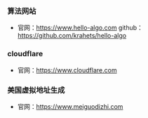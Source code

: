 <!--
 * @Author: findnr cym504875043@gmail.com
 * @Date: 2024-03-14 09:23:32
 * @LastEditors: findnr cym504875043@gmail.com
 * @LastEditTime: 2024-03-15 19:44:22
 * @FilePath: \instance_collection\docs\web.md
 * @Description: 这是默认设置,请设置`customMade`, 打开koroFileHeader查看配置 进行设置: https://github.com/OBKoro1/koro1FileHeader/wiki/%E9%85%8D%E7%BD%AE
-->
### 算法网站
- 官网：https://www.hello-algo.com github：https://github.com/krahets/hello-algo
### cloudflare
- 官网：https://www.cloudflare.com

### 美国虚拟地址生成
- 官网：https://www.meiguodizhi.com